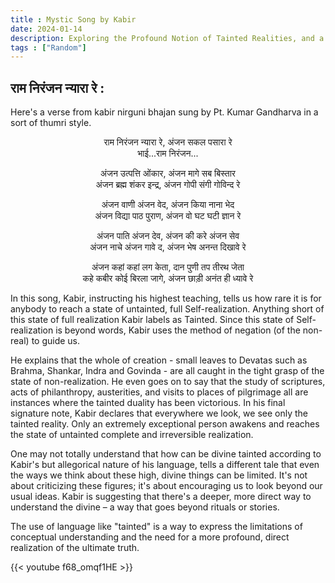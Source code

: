 ```yaml
---
title : Mystic Song by Kabir
date: 2024-01-14
description: Exploring the Profound Notion of Tainted Realities, and a Deeper Understanding of the Divine
tags : ["Random"]
---
```

## राम निरंजन न्यारा रे : 
Here's a verse from kabir nirguni bhajan sung by Pt. Kumar Gandharva in a sort of thumri style.



<div style="text-align: center;">

राम निरंजन न्यारा रे, अंजन सकल पसारा रे  
भाई...राम निरंजन...  


अंजन उत्पत्ति ओंकार, अंजन मागे सब बिस्तार  
अंजन ब्रह्म शंकर इन्द्र, अंजन गोपी संगी गोविन्द रे  
 
अंजन वाणी अंजन वेद, अंजन किया नाना भेद  
अंजन विद्या पाठ पुराण, अंजन वो घट घटी ज्ञान रे


अंजन पाति अंजन देव, अंजन की करे अंजन सेव  
अंजन नाचे अंजन गावे द, अंजन भेष अनन्त दिखावे रे  

अंजन कहां कहां लग केता, दान पुणी तप तीरथ जेता  
कहे कबीर कोई बिरला जागे, अंजन छाड़ी अनंत ही ध्यावे रे  
</div>

In this song, Kabir, instructing his highest teaching, tells us how rare it is for anybody to reach a state of untainted, full Self-realization. Anything short of this state of full realization Kabir labels as Tainted. Since this state of Self-realization is beyond words, Kabir uses the method of negation (of the non-real) to guide us.

He explains that the whole of creation - small leaves to Devatas such as Brahma, Shankar, Indra and Govinda - are all caught in the tight grasp of the state of non-realization. He even goes on to say that the study of scriptures, acts of philanthropy, austerities, and visits to places of pilgrimage all are instances where the tainted duality has been victorious. In his final signature note, Kabir declares that everywhere we look, we see only the tainted reality. Only an extremely exceptional person awakens and reaches the state of untainted complete and irreversible realization. 

One may not totally understand that how can be divine tainted according to Kabir's but allegorical nature of his language, tells a different tale that even the ways we think about these high, divine things can be limited. It's not about criticizing these figures; it's about encouraging us to look beyond our usual ideas. Kabir is suggesting that there's a deeper, more direct way to understand the divine – a way that goes beyond rituals or stories.

The use of language like "tainted" is a way to express the limitations of conceptual understanding and the need for a more profound, direct realization of the ultimate truth. 


{{< youtube f68_omqf1HE >}}
